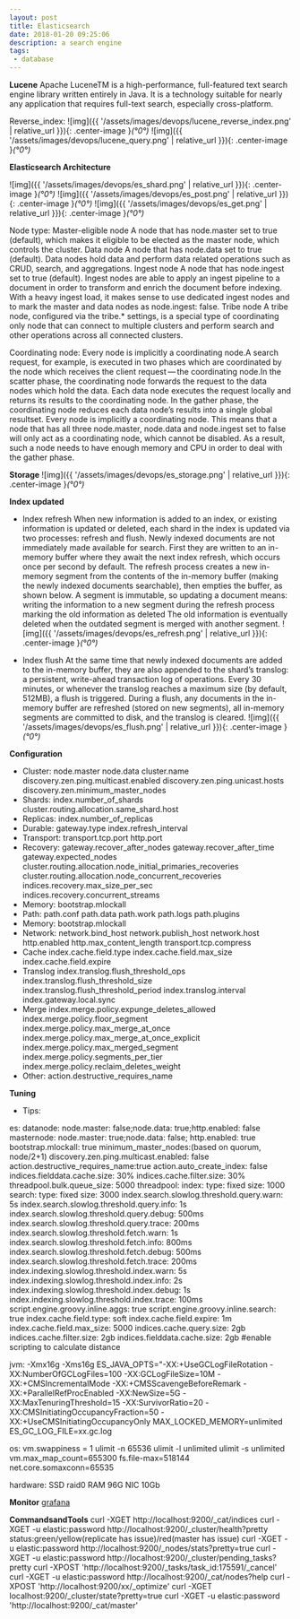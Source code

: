 ```yaml
---
layout: post
title: Elasticsearch
date: 2018-01-20 09:25:06
description: a search engine
tags: 
 - database
---
```


**Lucene**
Apache LuceneTM is a high-performance, full-featured text search engine library written entirely in Java. It is a technology suitable for nearly any application that requires full-text search, especially cross-platform.

Reverse_index:
![img]({{ '/assets/images/devops/lucene_reverse_index.png' | relative_url }}){: .center-image }*(°0°)*
![img]({{ '/assets/images/devops/lucene_query.png' | relative_url }}){: .center-image }*(°0°)*

**Elasticsearch Architecture**

![img]({{ '/assets/images/devops/es_shard.png' | relative_url }}){: .center-image }*(°0°)*
![img]({{ '/assets/images/devops/es_post.png' | relative_url }}){: .center-image }*(°0°)*
![img]({{ '/assets/images/devops/es_get.png' | relative_url }}){: .center-image }*(°0°)*

Node type:
Master-eligible node
A node that has node.master set to true (default), which makes it eligible to be elected as the master node, which controls the cluster.
Data node
A node that has node.data set to true (default). Data nodes hold data and perform data related operations such as CRUD, search, and aggregations.
Ingest node
A node that has node.ingest set to true (default). Ingest nodes are able to apply an ingest pipeline to a document in order to transform and enrich the document before indexing. With a heavy ingest load, it makes sense to use dedicated ingest nodes and to mark the master and data nodes as node.ingest: false.
Tribe node
A tribe node, configured via the tribe.* settings, is a special type of coordinating only node that can connect to multiple clusters and perform search and other operations across all connected clusters.

Coordinating node:
Every node is implicitly a coordinating node.A search request, for example, is executed in two phases which are coordinated by the node which receives the client request — the coordinating node.In the scatter phase, the coordinating node forwards the request to the data nodes which hold the data. Each data node executes the request locally and returns its results to the coordinating node. In the gather phase, the coordinating node reduces each data node’s results into a single global resultset.
Every node is implicitly a coordinating node. This means that a node that has all three node.master, node.data and node.ingest set to false will only act as a coordinating node, which cannot be disabled. As a result, such a node needs to have enough memory and CPU in order to deal with the gather phase.

**Storage**
![img]({{ '/assets/images/devops/es_storage.png' | relative_url }}){: .center-image }*(°0°)*

**Index updated**
 - Index refresh
When new information is added to an index, or existing information is updated or deleted, each shard in the index is updated via two processes: refresh and flush.
Newly indexed documents are not immediately made available for search. First they are written to an in-memory buffer where they await the next index refresh, which occurs once per second by default. The refresh process creates a new in-memory segment from the contents of the in-memory buffer (making the newly indexed documents searchable), then empties the buffer, as shown below.
A segment is immutable, so updating a document means:
writing the information to a new segment during the refresh process
marking the old information as deleted
The old information is eventually deleted when the outdated segment is merged with another segment.
![img]({{ '/assets/images/devops/es_refresh.png' | relative_url }}){: .center-image }*(°0°)*

 - Index flush
At the same time that newly indexed documents are added to the in-memory buffer, they are also appended to the shard’s translog: a persistent, write-ahead transaction log of operations. Every 30 minutes, or whenever the translog reaches a maximum size (by default, 512MB), a flush is triggered. During a flush, any documents in the in-memory buffer are refreshed (stored on new segments), all in-memory segments are committed to disk, and the translog is cleared.
![img]({{ '/assets/images/devops/es_flush.png' | relative_url }}){: .center-image }*(°0°)*

**Configuration**

 - Cluster:
node.master 
node.data
cluster.name
discovery.zen.ping.multicast.enabled
discovery.zen.ping.unicast.hosts
discovery.zen.minimum_master_nodes
 - Shards:
index.number_of_shards
cluster.routing.allocation.same_shard.host
 - Replicas:
index.number_of_replicas
 - Durable:
gateway.type
index.refresh_interval
 - Transport:
transport.tcp.port
http.port
 - Recovery:
gateway.recover_after_nodes
gateway.recover_after_time
gateway.expected_nodes
cluster.routing.allocation.node_initial_primaries_recoveries
cluster.routing.allocation.node_concurrent_recoveries
indices.recovery.max_size_per_sec
indices.recovery.concurrent_streams
 - Memory:
bootstrap.mlockall
 - Path:
path.conf
path.data
path.work
path.logs
path.plugins
 - Memory:
bootstrap.mlockall
 - Network:
network.bind_host
network.publish_host
network.host
http.enabled
http.max_content_length
transport.tcp.compress
 - Cache
index.cache.field.type
index.cache.field.max_size
index.cache.field.expire
 - Translog
index.translog.flush_threshold_ops
index.translog.flush_threshold_size
index.translog.flush_threshold_period
index.translog.interval
index.gateway.local.sync
 - Merge
index.merge.policy.expunge_deletes_allowed
index.merge.policy.floor_segment
index.merge.policy.max_merge_at_once
index.merge.policy.max_merge_at_once_explicit
index.merge.policy.max_merged_segment
index.merge.policy.segments_per_tier
index.merge.policy.reclaim_deletes_weight
 - Other:
action.destructive_requires_name

**Tuning**
 - Tips:

es:
datanode: node.master: false;node.data: true;http.enabled: false
masternode: node.master: true;node.data: false; http.enabled: true
bootstrap.mlockall: true
minimum_master_nodes:(based on quorum, node/2+1)
discovery.zen.ping.multicast.enabled: false
action.destructive_requires_name:true
action.auto_create_index: false
indices.fielddata.cache.size: 30%
indices.cache.filter.size: 30%
threadpool.bulk.queue_size: 5000
threadpool:
    index:
        type: fixed
        size: 1000
    search:
        type: fixed
        size: 3000
index.search.slowlog.threshold.query.warn: 5s
index.search.slowlog.threshold.query.info: 1s
index.search.slowlog.threshold.query.debug: 500ms
index.search.slowlog.threshold.query.trace: 200ms
index.search.slowlog.threshold.fetch.warn: 1s
index.search.slowlog.threshold.fetch.info: 800ms
index.search.slowlog.threshold.fetch.debug: 500ms
index.search.slowlog.threshold.fetch.trace: 200ms
index.indexing.slowlog.threshold.index.warn: 5s
index.indexing.slowlog.threshold.index.info: 2s
index.indexing.slowlog.threshold.index.debug: 1s
index.indexing.slowlog.threshold.index.trace: 100ms
script.engine.groovy.inline.aggs: true
script.engine.groovy.inline.search: true
index.cache.field.type: soft
index.cache.field.expire: 1m
index.cache.field.max_size: 5000
indices.cache.query.size: 2gb
indices.cache.filter.size: 2gb
indices.fielddata.cache.size: 2gb
#enable scripting to calculate distance

jvm:
-Xmx16g -Xms16g
ES_JAVA_OPTS="-XX:+UseGCLogFileRotation -XX:NumberOfGCLogFiles=100 -XX:GCLogFileSize=10M -XX:+CMSIncrementalMode -XX:+CMSScavengeBeforeRemark -XX:+ParallelRefProcEnabled -XX:NewSize=5G -XX:MaxTenuringThreshold=15 -XX:SurvivorRatio=20 -XX:CMSInitiatingOccupancyFraction=50 -XX:+UseCMSInitiatingOccupancyOnly
MAX_LOCKED_MEMORY=unlimited
ES_GC_LOG_FILE=xx.gc.log

os:
vm.swappiness = 1
ulimit -n 65536
ulimit -l unlimited
ulimit -s unlimited
vm.max_map_count=655300
fs.file-max=518144
net.core.somaxconn=65535

hardware:
SSD raid0
RAM 96G
NIC 10Gb

**Monitor**
[grafana](https://grafana.com/dashboards/878)

**CommandsandTools**
curl -XGET http://localhost:9200/_cat/indices
curl -XGET -u elastic:password http://localhost:9200/_cluster/health?pretty
status:green/yellow(replicate has issue)/red(master has issue)
curl -XGET -u elastic:password http://localhost:9200/_nodes/stats?pretty=true
curl -XGET -u elastic:password http://localhost:9200/_cluster/pending_tasks?pretty
curl -XPOST 'http://localhost:9200/_tasks/task_id:175591/_cancel'
curl -XGET -u elastic:password http://localhost:9200/_cat/nodes?help
curl -XPOST 'http://localhost:9200/xx/_optimize'
curl -XGET localhost:9200/_cluster/state?pretty=true
curl -XGET -u elastic:password 'http://localhost:9200/_cat/master'
